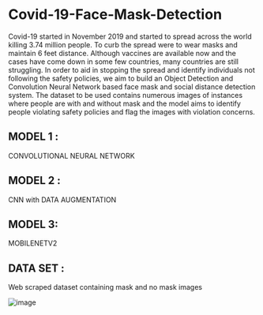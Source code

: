 # Covid-19-Face-Mask-Detection

Covid-19 started in November 2019 and started to spread across the world killing 3.74 million people. 
To curb the spread were to wear masks and maintain 6 feet distance. Although vaccines are available now and the cases have come down in some few countries,
many countries are still struggling. In order to aid in stopping the spread and identify individuals not following the safety policies,
we aim to build an Object Detection and Convolution Neural Network based face mask and social distance detection system. 
The dataset to be used contains numerous images of instances where people are with and without mask and the model aims to identify people violating safety policies and flag the images with violation concerns.


## MODEL 1 :
CONVOLUTIONAL NEURAL NETWORK

## MODEL 2 :
CNN with DATA AUGMENTATION

## MODEL 3:
MOBILENETV2 

## DATA SET :
Web scraped dataset containing mask and no mask images

![image](https://user-images.githubusercontent.com/63378154/122964267-b03fca80-d3a4-11eb-979a-9a7669a8133d.png)


